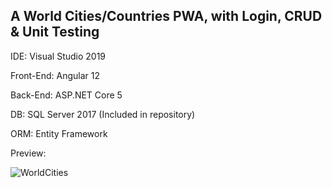 A World Cities/Countries PWA, with Login, CRUD & Unit Testing 
-

IDE: Visual Studio 2019

Front-End: Angular 12

Back-End: ASP.NET Core 5

DB: SQL Server 2017 (Included in repository)

ORM: Entity Framework

Preview:

![WorldCities](https://user-images.githubusercontent.com/85239081/137484297-772905ab-7f51-4baa-a779-d576e2cee1a1.PNG)

